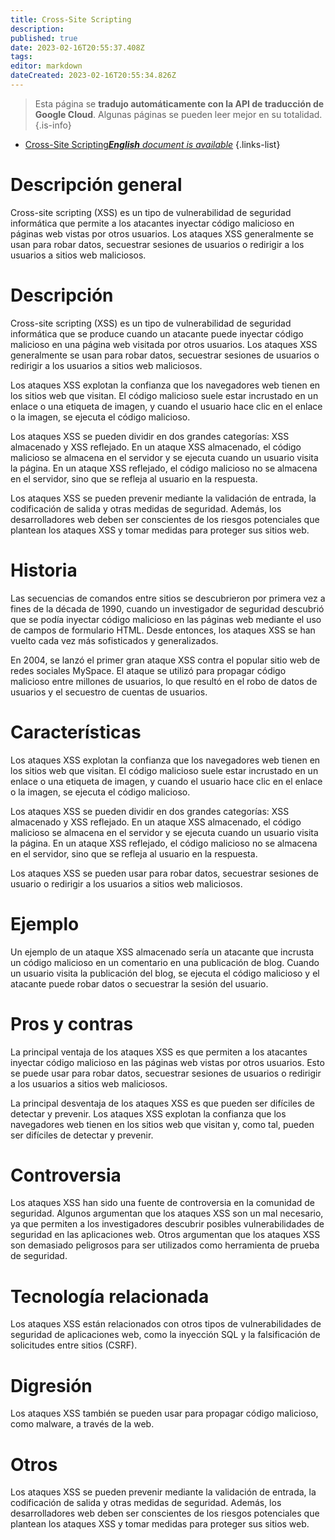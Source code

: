 ```yaml
---
title: Cross-Site Scripting
description: 
published: true
date: 2023-02-16T20:55:37.408Z
tags: 
editor: markdown
dateCreated: 2023-02-16T20:55:34.826Z
---
```


> Esta página se **tradujo automáticamente con la API de traducción de Google Cloud**.
Algunas páginas se pueden leer mejor en su totalidad.{.is-info}



- [Cross-Site Scripting***English** document is available*](/en/Knowledge-base/Dictionary/cross-site-scripting)
{.links-list}


# Descripción general
Cross-site scripting (XSS) es un tipo de vulnerabilidad de seguridad informática que permite a los atacantes inyectar código malicioso en páginas web vistas por otros usuarios. Los ataques XSS generalmente se usan para robar datos, secuestrar sesiones de usuarios o redirigir a los usuarios a sitios web maliciosos.

# Descripción
Cross-site scripting (XSS) es un tipo de vulnerabilidad de seguridad informática que se produce cuando un atacante puede inyectar código malicioso en una página web visitada por otros usuarios. Los ataques XSS generalmente se usan para robar datos, secuestrar sesiones de usuarios o redirigir a los usuarios a sitios web maliciosos.

Los ataques XSS explotan la confianza que los navegadores web tienen en los sitios web que visitan. El código malicioso suele estar incrustado en un enlace o una etiqueta de imagen, y cuando el usuario hace clic en el enlace o la imagen, se ejecuta el código malicioso.

Los ataques XSS se pueden dividir en dos grandes categorías: XSS almacenado y XSS reflejado. En un ataque XSS almacenado, el código malicioso se almacena en el servidor y se ejecuta cuando un usuario visita la página. En un ataque XSS reflejado, el código malicioso no se almacena en el servidor, sino que se refleja al usuario en la respuesta.

Los ataques XSS se pueden prevenir mediante la validación de entrada, la codificación de salida y otras medidas de seguridad. Además, los desarrolladores web deben ser conscientes de los riesgos potenciales que plantean los ataques XSS y tomar medidas para proteger sus sitios web.

# Historia
Las secuencias de comandos entre sitios se descubrieron por primera vez a fines de la década de 1990, cuando un investigador de seguridad descubrió que se podía inyectar código malicioso en las páginas web mediante el uso de campos de formulario HTML. Desde entonces, los ataques XSS se han vuelto cada vez más sofisticados y generalizados.

En 2004, se lanzó el primer gran ataque XSS contra el popular sitio web de redes sociales MySpace. El ataque se utilizó para propagar código malicioso entre millones de usuarios, lo que resultó en el robo de datos de usuarios y el secuestro de cuentas de usuarios.

# Características
Los ataques XSS explotan la confianza que los navegadores web tienen en los sitios web que visitan. El código malicioso suele estar incrustado en un enlace o una etiqueta de imagen, y cuando el usuario hace clic en el enlace o la imagen, se ejecuta el código malicioso.

Los ataques XSS se pueden dividir en dos grandes categorías: XSS almacenado y XSS reflejado. En un ataque XSS almacenado, el código malicioso se almacena en el servidor y se ejecuta cuando un usuario visita la página. En un ataque XSS reflejado, el código malicioso no se almacena en el servidor, sino que se refleja al usuario en la respuesta.

Los ataques XSS se pueden usar para robar datos, secuestrar sesiones de usuario o redirigir a los usuarios a sitios web maliciosos.

# Ejemplo
Un ejemplo de un ataque XSS almacenado sería un atacante que incrusta un código malicioso en un comentario en una publicación de blog. Cuando un usuario visita la publicación del blog, se ejecuta el código malicioso y el atacante puede robar datos o secuestrar la sesión del usuario.

# Pros y contras
La principal ventaja de los ataques XSS es que permiten a los atacantes inyectar código malicioso en las páginas web vistas por otros usuarios. Esto se puede usar para robar datos, secuestrar sesiones de usuarios o redirigir a los usuarios a sitios web maliciosos.

La principal desventaja de los ataques XSS es que pueden ser difíciles de detectar y prevenir. Los ataques XSS explotan la confianza que los navegadores web tienen en los sitios web que visitan y, como tal, pueden ser difíciles de detectar y prevenir.

# Controversia
Los ataques XSS han sido una fuente de controversia en la comunidad de seguridad. Algunos argumentan que los ataques XSS son un mal necesario, ya que permiten a los investigadores descubrir posibles vulnerabilidades de seguridad en las aplicaciones web. Otros argumentan que los ataques XSS son demasiado peligrosos para ser utilizados como herramienta de prueba de seguridad.

# Tecnología relacionada
Los ataques XSS están relacionados con otros tipos de vulnerabilidades de seguridad de aplicaciones web, como la inyección SQL y la falsificación de solicitudes entre sitios (CSRF).

# Digresión
Los ataques XSS también se pueden usar para propagar código malicioso, como malware, a través de la web.

# Otros
Los ataques XSS se pueden prevenir mediante la validación de entrada, la codificación de salida y otras medidas de seguridad. Además, los desarrolladores web deben ser conscientes de los riesgos potenciales que plantean los ataques XSS y tomar medidas para proteger sus sitios web.